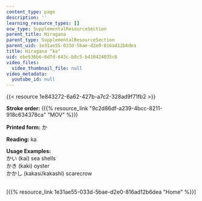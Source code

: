 ```yaml
---
content_type: page
description: ''
learning_resource_types: []
ocw_type: SupplementalResourceSection
parent_title: Hiragana
parent_type: SupplementalResourceSection
parent_uid: 1e31ae55-033d-5bae-d2e0-816ad12b6dea
title: Hiragana "ka"
uid: ebe536b6-6d7d-643c-b8c5-b410424035c6
video_files:
  video_thumbnail_file: null
video_metadata:
  youtube_id: null
---
```


{{< resource 1e843272-6a62-427b-a7c2-328ad9f71fb2 >}}

**Stroke order:** ({{% resource_link "9c2d86df-a239-4bcc-8211-918c634378ca" "MOV" %}})

**Printed form:** か

**Reading:** ka

**Usage Examples:**  
かい (kai) sea shells  
かき (kaki) oyster  
かかし (kakasi/kakashi) scarecrow  
 

\[{{% resource_link 1e31ae55-033d-5bae-d2e0-816ad12b6dea "Home" %}}\]